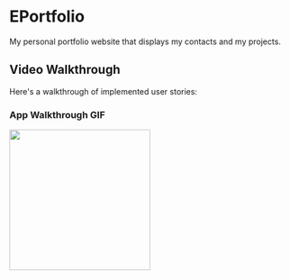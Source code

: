 # EPortfolio

My personal portfolio website that displays my contacts and my projects.

## Video Walkthrough

Here's a walkthrough of implemented user stories:

### App Walkthrough GIF
<img src="" width=250><br>


